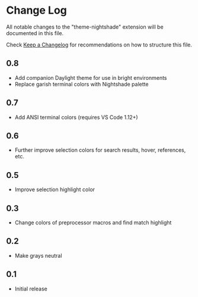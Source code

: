 # Change Log

All notable changes to the "theme-nightshade" extension will be documented in this file.

Check [Keep a Changelog](http://keepachangelog.com/) for recommendations on how to structure this file.

## 0.8

  - Add companion Daylight theme for use in bright environments
  - Replace garish terminal colors with Nightshade palette

## 0.7

  - Add ANSI terminal colors (requires VS Code 1.12+)

## 0.6

  - Further improve selection colors for search results, hover, references, etc.

## 0.5

  - Improve selection highlight color

## 0.3

  - Change colors of preprocessor macros and find match highlight

## 0.2

  - Make grays neutral

## 0.1

  - Initial release
